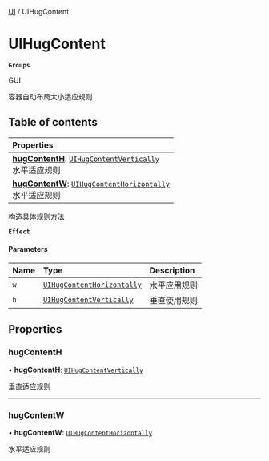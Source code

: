 [UI](../modules/UI.UI.md) / UIHugContent

# UIHugContent <Badge type="tip" text="Class" /> <Score text="UIHugContent" />

**`Groups`**

GUI

容器自动布局大小适应规则

## Table of contents

| Properties |
| :-----|
| **[hugContentH](UI.UIHugContent.md#hugcontenth)**: [`UIHugContentVertically`](../enums/UI.UIHugContentVertically.md) <br> 水平适应规则|
| **[hugContentW](UI.UIHugContent.md#hugcontentw)**: [`UIHugContentHorizontally`](../enums/UI.UIHugContentHorizontally.md) <br> 水平适应规则|

构造具体规则方法

**`Effect`**


#### Parameters

| Name | Type | Description |
| :------ | :------ | :------ |
| `w` | [`UIHugContentHorizontally`](../enums/UI.UIHugContentHorizontally.md) | 水平应用规则 |
| `h` | [`UIHugContentVertically`](../enums/UI.UIHugContentVertically.md) | 垂直使用规则 |

## Properties

### hugContentH <Score text="hugContentH" /> 

• **hugContentH**: [`UIHugContentVertically`](../enums/UI.UIHugContentVertically.md)

垂直适应规则

___

### hugContentW <Score text="hugContentW" /> 

• **hugContentW**: [`UIHugContentHorizontally`](../enums/UI.UIHugContentHorizontally.md)

水平适应规则
